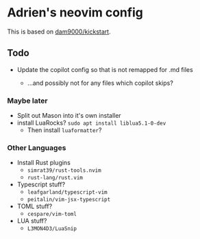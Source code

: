 # Adrien's neovim config

This is based on [dam9000/kickstart](https://github.com/dam9000/kickstart-modular.nvim).

## Todo

* Update the copilot config so that <tab> is not remapped for .md files
    * ...and possibly not for any files which copilot skips?

### Maybe later

* Split out Mason into it's own installer
* install LuaRocks? `sudo apt install liblua5.1-0-dev`
    * Then install `luaformatter`?

### Other Languages

* Install Rust plugins
    * `simrat39/rust-tools.nvim`
    * `rust-lang/rust.vim`
* Typescript stuff?
    * `leafgarland/typescript-vim`
    * `peitalin/vim-jsx-typescript`
* TOML stuff?
    * `cespare/vim-toml`
* LUA stuff?
    * `L3MON4D3/LuaSnip`
